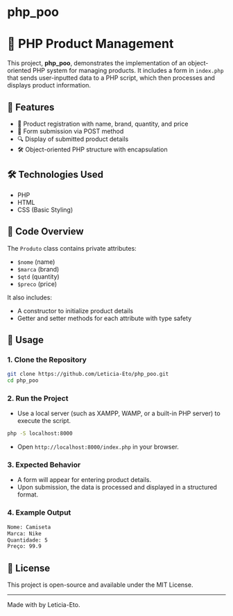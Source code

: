 # php_poo
# 🛒 PHP Product Management

This project, **php_poo**, demonstrates the implementation of an object-oriented PHP system for managing products. It includes a form in `index.php` that sends user-inputted data to a PHP script, which then processes and displays product information.

## 🚀 Features

- 📝 Product registration with name, brand, quantity, and price
- 📩 Form submission via POST method
- 🔍 Display of submitted product details
- 🛠 Object-oriented PHP structure with encapsulation

## 🛠️ Technologies Used

- PHP
- HTML
- CSS (Basic Styling)

## 📜 Code Overview

The `Produto` class contains private attributes:
- `$nome` (name)
- `$marca` (brand)
- `$qtd` (quantity)
- `$preco` (price)

It also includes:
- A constructor to initialize product details
- Getter and setter methods for each attribute with type safety

## 📌 Usage

### 1. Clone the Repository
```bash
git clone https://github.com/Leticia-Eto/php_poo.git
cd php_poo
```

### 2. Run the Project
- Use a local server (such as XAMPP, WAMP, or a built-in PHP server) to execute the script.
```bash
php -S localhost:8000
```
- Open `http://localhost:8000/index.php` in your browser.

### 3. Expected Behavior
- A form will appear for entering product details.
- Upon submission, the data is processed and displayed in a structured format.

### 4. Example Output
```bash
Nome: Camiseta
Marca: Nike
Quantidade: 5
Preço: 99.9
```

## 📜 License
This project is open-source and available under the MIT License.

---

Made with by Leticia-Eto.

